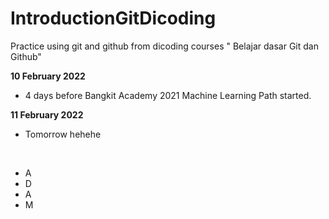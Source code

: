 # IntroductionGitDicoding
Practice using git and github from dicoding courses " Belajar dasar Git dan Github"

**10 February 2022**
* 4 days before Bangkit Academy 2021 Machine Learning Path started.

**11 February 2022**
* Tomorrow hehehe
<br>

* A
* D
* A
* M
